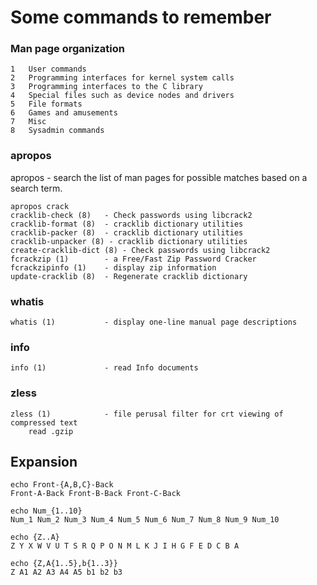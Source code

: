# Some commands to remember

### Man page organization
```
1   User commands
2   Programming interfaces for kernel system calls
3   Programming interfaces to the C library
4   Special files such as device nodes and drivers
5   File formats
6   Games and amusements
7   Misc
8   Sysadmin commands
```
### apropos
apropos - search the list of man pages for possible matches based on a search term.
```
apropos crack
cracklib-check (8)   - Check passwords using libcrack2
cracklib-format (8)  - cracklib dictionary utilities
cracklib-packer (8)  - cracklib dictionary utilities
cracklib-unpacker (8) - cracklib dictionary utilities
create-cracklib-dict (8) - Check passwords using libcrack2
fcrackzip (1)        - a Free/Fast Zip Password Cracker
fcrackzipinfo (1)    - display zip information
update-cracklib (8)  - Regenerate cracklib dictionary
```

### whatis
```
whatis (1)           - display one-line manual page descriptions
```

### info
```
info (1)             - read Info documents
```

### zless
```
zless (1)            - file perusal filter for crt viewing of compressed text
	read .gzip
```
## Expansion

```
echo Front-{A,B,C}-Back
Front-A-Back Front-B-Back Front-C-Back
```
```
echo Num_{1..10}
Num_1 Num_2 Num_3 Num_4 Num_5 Num_6 Num_7 Num_8 Num_9 Num_10
```

```
echo {Z..A}    
Z Y X W V U T S R Q P O N M L K J I H G F E D C B A
```

```
echo {Z,A{1..5},b{1..3}} 
Z A1 A2 A3 A4 A5 b1 b2 b3
```

###